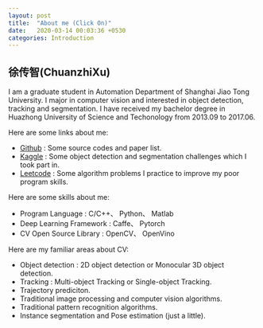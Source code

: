 ```yaml
---
layout: post
title:  "About me (Click On)"
date:   2020-03-14 00:03:36 +0530
categories: Introduction
---
```

## 徐传智(ChuanzhiXu)

I am a graduate student in Automation Department of Shanghai Jiao Tong University. I major in computer vision and interested in object detection, tracking and segmentation. I have received my bachelor degree in Huazhong University of Science and Techonology from 2013.09 to 2017.06.

Here are some links about me:

* [Github](https://github.com/SpyderXu) : Some source codes and paper list.
* [Kaggle](https://www.kaggle.com/chuanzhixu) : Some object detection and segmentation challenges which I took part in.
* [Leetcode](https://leetcode-cn.com/u/spyderxu/) : Some algorithm problems I practice to improve my poor program skills.

Here are some skills about me:

* Program Language : C/C++、 Python、 Matlab
* Deep Learning Framework : Caffe、 Pytorch
* CV Open Source Library : OpenCV、 OpenVino

Here are my familiar areas about CV:

* Object detection : 2D object detection or Monocular 3D object detection.
* Tracking : Multi-object Tracking or Single-object Tracking.
* Trajectory prediciton.
* Traditional image processing and computer vision algorithms.
* Traditional pattern recognition algorithms.
* Instance segmentation and Pose estimation (just a little).


